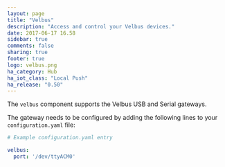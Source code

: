 ```yaml
---
layout: page
title: "Velbus"
description: "Access and control your Velbus devices."
date: 2017-06-17 16.58
sidebar: true
comments: false
sharing: true
footer: true
logo: velbus.png
ha_category: Hub
ha_iot_class: "Local Push"
ha_release: "0.50"
---
```


The `velbus` component supports the Velbus USB and Serial gateways.

The gateway needs to be configured by adding the following lines to your `configuration.yaml` file:

```yaml
# Example configuration.yaml entry

velbus:
  port: '/dev/ttyACM0'
```
